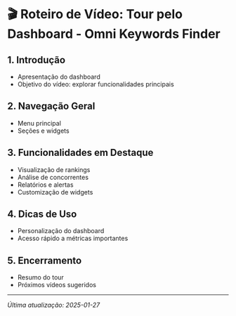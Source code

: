# 🎬 **Roteiro de Vídeo: Tour pelo Dashboard - Omni Keywords Finder**

## 1. Introdução
- Apresentação do dashboard
- Objetivo do vídeo: explorar funcionalidades principais

## 2. Navegação Geral
- Menu principal
- Seções e widgets

## 3. Funcionalidades em Destaque
- Visualização de rankings
- Análise de concorrentes
- Relatórios e alertas
- Customização de widgets

## 4. Dicas de Uso
- Personalização do dashboard
- Acesso rápido a métricas importantes

## 5. Encerramento
- Resumo do tour
- Próximos vídeos sugeridos

---

*Última atualização: 2025-01-27* 